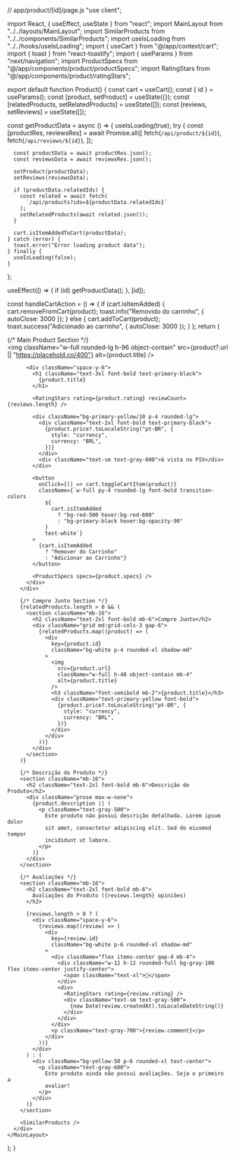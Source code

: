 // app/product/[id]/page.js
"use client";

import React, { useEffect, useState } from "react";
import MainLayout from "../../layouts/MainLayout";
import SimilarProducts from "../../components/SimilarProducts";
import useIsLoading from "../../hooks/useIsLoading";
import { useCart } from "@/app/context/cart";
import { toast } from "react-toastify";
import { useParams } from "next/navigation";
import ProductSpecs from "@/app/components/product/productSpecs";
import RatingStars from "@/app/components/product/ratingStars";

export default function Product() {
  const cart = useCart();
  const { id } = useParams();
  const [product, setProduct] = useState({});
  const [relatedProducts, setRelatedProducts] = useState([]);
  const [reviews, setReviews] = useState([]);

  const getProductData = async () => {
    useIsLoading(true);
    try {
      const [productRes, reviewsRes] = await Promise.all([
        fetch(`/api/product/${id}`),
        fetch(`/api/reviews/${id}`),
      ]);

      const productData = await productRes.json();
      const reviewsData = await reviewsRes.json();

      setProduct(productData);
      setReviews(reviewsData);

      if (productData.relatedIds) {
        const related = await fetch(
          `/api/products?ids=${productData.relatedIds}`
        );
        setRelatedProducts(await related.json());
      }

      cart.isItemAddedToCart(productData);
    } catch (error) {
      toast.error("Error loading product data");
    } finally {
      useIsLoading(false);
    }
  };

  useEffect(() => {
    if (id) getProductData();
  }, [id]);

  const handleCartAction = () => {
    if (cart.isItemAdded) {
      cart.removeFromCart(product);
      toast.info("Removido do carrinho", { autoClose: 3000 });
    } else {
      cart.addToCart(product);
      toast.success("Adicionado ao carrinho", { autoClose: 3000 });
    }
  };
  return (
    <MainLayout>
      <div className="max-w-7xl mx-auto px-4 py-8">
        {/* Main Product Section */}
        <div className="grid md:grid-cols-2 gap-8 mb-16">
          <div className="bg-white p-6 rounded-xl shadow-lg">
            <img
              className="w-full rounded-lg h-96 object-contain"
              src={product?.url || "https://placehold.co/400"}
              alt={product.title}
            />
          </div>

          <div className="space-y-6">
            <h1 className="text-3xl font-bold text-primary-black">
              {product.title}
            </h1>

            <RatingStars rating={product.rating} reviewCount={reviews.length} />

            <div className="bg-primary-yellow/10 p-4 rounded-lg">
              <div className="text-2xl font-bold text-primary-black">
                {product.price?.toLocaleString("pt-BR", {
                  style: "currency",
                  currency: "BRL",
                })}
              </div>
              <div className="text-sm text-gray-600">à vista no PIX</div>
            </div>

            <button
              onClick={() => cart.toggleCartItem(product)}
              className={`w-full py-4 rounded-lg font-bold transition-colors
                ${
                  cart.isItemAdded
                    ? "bg-red-500 hover:bg-red-600"
                    : "bg-primary-black hover:bg-opacity-90"
                } 
                text-white`}
            >
              {cart.isItemAdded
                ? "Remover do Carrinho"
                : "Adicionar ao Carrinho"}
            </button>

            <ProductSpecs specs={product.specs} />
          </div>
        </div>

        {/* Compre Junto Section */}
        {relatedProducts.length > 0 && (
          <section className="mb-16">
            <h2 className="text-2xl font-bold mb-6">Compre Junto</h2>
            <div className="grid md:grid-cols-3 gap-6">
              {relatedProducts.map((product) => (
                <div
                  key={product.id}
                  className="bg-white p-4 rounded-xl shadow-md"
                >
                  <img
                    src={product.url}
                    className="w-full h-48 object-contain mb-4"
                    alt={product.title}
                  />
                  <h3 className="font-semibold mb-2">{product.title}</h3>
                  <div className="text-primary-yellow font-bold">
                    {product.price?.toLocaleString("pt-BR", {
                      style: "currency",
                      currency: "BRL",
                    })}
                  </div>
                </div>
              ))}
            </div>
          </section>
        )}

        {/* Descrição do Produto */}
        <section className="mb-16">
          <h2 className="text-2xl font-bold mb-6">Descrição do Produto</h2>
          <div className="prose max-w-none">
            {product.description || (
              <p className="text-gray-500">
                Este produto não possui descrição detalhada. Lorem ipsum dolor
                sit amet, consectetur adipiscing elit. Sed do eiusmod tempor
                incididunt ut labore.
              </p>
            )}
          </div>
        </section>

        {/* Avaliações */}
        <section className="mb-16">
          <h2 className="text-2xl font-bold mb-6">
            Avaliações do Produto ({reviews.length} opiniões)
          </h2>

          {reviews.length > 0 ? (
            <div className="space-y-6">
              {reviews.map((review) => (
                <div
                  key={review.id}
                  className="bg-white p-6 rounded-xl shadow-md"
                >
                  <div className="flex items-center gap-4 mb-4">
                    <div className="w-12 h-12 rounded-full bg-gray-100 flex items-center justify-center">
                      <span className="text-xl">👤</span>
                    </div>
                    <div>
                      <RatingStars rating={review.rating} />
                      <div className="text-sm text-gray-500">
                        {new Date(review.createdAt).toLocaleDateString()}
                      </div>
                    </div>
                  </div>
                  <p className="text-gray-700">{review.comment}</p>
                </div>
              ))}
            </div>
          ) : (
            <div className="bg-yellow-50 p-6 rounded-xl text-center">
              <p className="text-gray-600">
                Este produto ainda não possui avaliações. Seja o primeiro a
                avaliar!
              </p>
            </div>
          )}
        </section>

        <SimilarProducts />
      </div>
    </MainLayout>
  );
}
